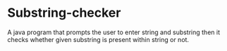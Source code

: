 # Substring-checker
A java program that prompts the user to enter string and substring then it checks whether given substring is present within string or not.
